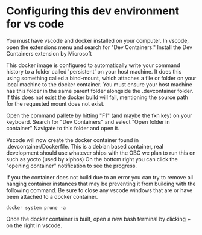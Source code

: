 # Configuring this dev environment for vs code

You must have vscode and docker installed on your computer.
In vscode, open the extensions menu and search for "Dev Containers." Install the Dev Containers extension by Microsoft

This docker image is configured to automatically write your command history to a folder called 'persistent' on your host machine. It does this using something called a bind-mount, which attaches a file or folder on your local machine to the docker container. You must ensure your host machine has this folder in the same parent folder alongside the .devcontainer folder. If this does not exist the docker build will fail, mentioning the source path for the requested mount does not exist. 

Open the command pallete by hitting "F1" (and maybe the fxn key) on your keyboard. 
Search for "Dev Containers" and select "Open folder in container"
Navigate to this folder and open it. 

Vscode will now create the docker container found in .devcontainer/Dockerfile. This is a debian based container, real development should use whatever ships with the OBC we plan to run this on such as yocto (used by xiphos)
On the bottom right you can click the "opening container" notification to see the progress. 

If you the container does not build due to an error you can try to remove all hanging container instances that may be preventing it from building with the following command. Be sure to  close any vscode windows that are or have been attached to a docker container. 
```
docker system prune -a
```

Once the docker container is built, open a new bash terminal by clicking + on the right in vscode.